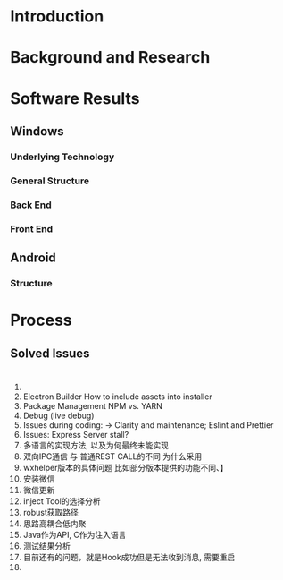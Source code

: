# Introduction
# Background and Research

# Software Results
## Windows
### Underlying Technology
### General Structure
### Back End
### Front End

## Android
### Structure
# Process

## Solved Issues 


# 

1. 
2. Electron Builder How to include assets into installer
3. Package Management NPM vs. YARN
4. Debug (live debug)
5. Issues during coding: -> Clarity and maintenance; Eslint and Prettier
6. Issues: Express Server stall?
7. 多语言的实现方法, 以及为何最终未能实现
8. 双向IPC通信 与 普通REST CALL的不同 为什么采用
9. wxhelper版本的具体问题 比如部分版本提供的功能不同、】
10. 安装微信
11. 微信更新
12. inject Tool的选择分析
13. robust获取路径
14. 思路高耦合低内聚
15. Java作为API, C作为注入语言
17. 测试结果分析
18. 目前还有的问题，就是Hook成功但是无法收到消息, 需要重启
19. 